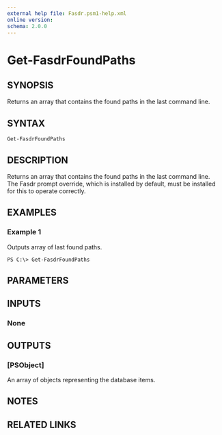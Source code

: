 ```yaml
---
external help file: Fasdr.psm1-help.xml
online version: 
schema: 2.0.0
---
```


# Get-FasdrFoundPaths
## SYNOPSIS
Returns an array that contains the found paths in the last command line.

## SYNTAX

```
Get-FasdrFoundPaths
```

## DESCRIPTION
Returns an array that contains the found paths in the last command line.  The Fasdr prompt override, which is installed by default, must be installed for this to operate correctly.

## EXAMPLES

### Example 1

Outputs array of last found paths.
```
PS C:\> Get-FasdrFoundPaths
```

## PARAMETERS

## INPUTS

### None


## OUTPUTS

### [PSObject]
An array of objects representing the database items.

## NOTES

## RELATED LINKS

